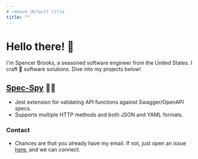 ```yaml
---
# remove default title
title: ""
---
```


# Hello there! 👋

I'm Spencer Brooks, a seasoned software engineer from the United States. I craft 🤌 software solutions. Dive into my projects below!

## [Spec-Spy](https://www.npmjs.com/package/spec-spy) 🕵️‍♂️

- Jest extension for validating API functions against Swagger/OpenAPI specs.
- Supports multiple HTTP methods and both JSON and YAML formats.

### Contact

- Chances are that you already have my email. If not, just open an issue [here](https://github.com/hextobin/hextobin/issues), and we can connect.
